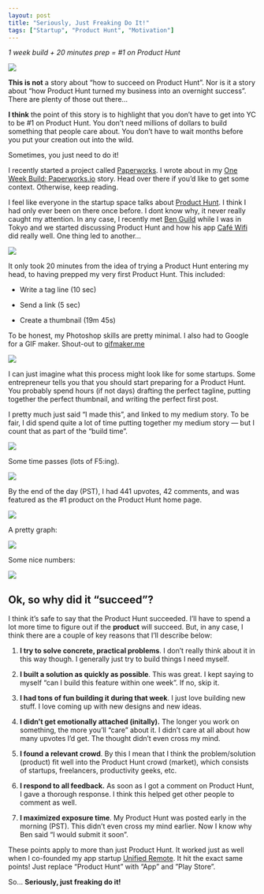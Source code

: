 ```yaml
---
layout: post
title: "Seriously, Just Freaking Do It!"
tags: ["Startup", "Product Hunt", "Motivation"]
---
```


*1 week build + 20 minutes prep = #1 on Product Hunt*

![](/assets/img/seriously-just-freaking-do-it/14ZZv3AZj8Nwq5rA7PJNhIQ.png)

**This is not** a story about “how to succeed on Product Hunt”. Nor is it a story about “how Product Hunt turned my business into an overnight success”. There are plenty of those out there…

**I think** the point of this story is to highlight that you don’t have to get into YC to be #1 on Product Hunt. You don’t need millions of dollars to build something that people care about. You don’t have to wait months before you put your creation out into the wild.

Sometimes, you just need to do it!


I recently started a project called [Paperworks](https://paperworks.io). I wrote about in my [One Week Build: Paperworks.io](https://medium.com/front-end-hacking/one-week-build-paperworks-io-4d048f2886f8) story. Head over there if you’d like to get some context. Otherwise, keep reading.

I feel like everyone in the startup space talks about [Product Hunt](https://twitter.com/ProductHunt). I think I had only ever been on there once before. I dont know why, it never really caught my attention. In any case, I recently met [Ben Guild](https://twitter.com/benguild) while I was in Tokyo and we started discussing Product Hunt and how his app [Café Wifi](https://www.producthunt.com/tech/cafe-wifi) did really well. One thing led to another…

![](/assets/img/seriously-just-freaking-do-it/1o3H48FkDm9RFO9g_m3FM7A.png)

It only took 20 minutes from the idea of trying a Product Hunt entering my head, to having prepped my very first Product Hunt. This included:

* Write a tag line (10 sec)

* Send a link (5 sec)

* Create a thumbnail (19m 45s)

To be honest, my Photoshop skills are pretty minimal. I also had to Google for a GIF maker. Shout-out to [gifmaker.me](http://gifmaker.me/)

![](/assets/img/seriously-just-freaking-do-it/1mSV84dlXBcX866d6oAlHEQ.gif)

I can just imagine what this process might look like for some startups. Some entrepreneur tells you that you should start preparing for a Product Hunt. You probably spend hours (if not days) drafting the perfect tagline, putting together the perfect thumbnail, and writing the perfect first post.

I pretty much just said “I made this”, and linked to my medium story. To be fair, I did spend quite a lot of time putting together my medium story — but I count that as part of the “build time”.

![](/assets/img/seriously-just-freaking-do-it/1g5jMyu9DnBtcBkrsn_5DrQ.png)

Some time passes (lots of F5:ing).

![](/assets/img/seriously-just-freaking-do-it/1XJP-wvyq96jAouOb5yyiIw.png)

By the end of the day (PST), I had 441 upvotes, 42 comments, and was featured as the #1 product on the Product Hunt home page.

![](/assets/img/seriously-just-freaking-do-it/1xYF6ahqSlHTHnsTjnrsnNg.png)

A pretty graph:

![](/assets/img/seriously-just-freaking-do-it/1RURo-jukFiEVh4XLxB98yg.png)

Some nice numbers:

![](/assets/img/seriously-just-freaking-do-it/1e_haBHCvmNaaonNUwdShmQ.png)

## Ok, so why did it “succeed”?

I think it’s safe to say that the Product Hunt succeeded. I’ll have to spend a lot more time to figure out if the **product** will succeed. But, in any case, I think there are a couple of key reasons that I’ll describe below:

1. **I try to solve concrete, practical problems**. I don’t really think about it in this way though. I generally just try to build things I need myself.

1. **I built a solution as quickly as possible**. This was great. I kept saying to myself “can I build this feature within one week”. If no, skip it.

1. **I had tons of fun building it during that week**. I just love building new stuff. I love coming up with new designs and new ideas.

1. **I didn’t get emotionally attached (initally).** The longer you work on something, the more you’ll “care” about it. I didn’t care at all about how many upvotes I’d get. The thought didn’t even cross my mind.

1. **I found a relevant crowd**. By this I mean that I think the problem/solution (product) fit well into the Product Hunt crowd (market), which consists of startups, freelancers, productivity geeks, etc.

1. **I respond to all feedback.** As soon as I got a comment on Product Hunt, I gave a thorough response. I think this helped get other people to comment as well.

1. **I maximized exposure time**. My Product Hunt was posted early in the morning (PST). This didn’t even cross my mind earlier. Now I know why Ben said “I would submit it soon”.

These points apply to more than just Product Hunt. It worked just as well when I co-founded my app startup [Unified Remote](https://www.unifiedremote.com). It hit the exact same points! Just replace “Product Hunt” with “App” and ”Play Store”.

So… **Seriously, just freaking do it!**
